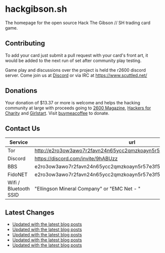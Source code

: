 # hackgibson.sh
The homepage for the open source Hack The Gibson // SH trading card game.


## Contributing

To add your card just submit a pull request with your card's front art, it would be added to the next run of set after community play testing.

Game play and discussions over the project is held the r2600 discord server. Come join us at [Discord](https://discord.com/invite/9hABUzz) or via IRC at https://www.scuttled.net/


## Donations

Your donation of $13.37 or more is welcome and helps the hacking community at large with proceeds going to [2600 Magazine](https://2600.com/), [Hackers for Charity](https://hackersforcharity.org) and [Girlstart](https://girlstart.org).  Visit [buymeacoffee](https://www.buymeacoffee.com/hackgibson.sh) to donate.


## Contact Us

Service | url
-|-
Tor | http://e2ro3ow3awo7r2favn24n65ycc2qmzkoayn5r57e3f56nvjwdcgg32ad.onion
Discord | https://discord.com/invite/9hABUzz
BBS | e2ro3ow3awo7r2favn24n65ycc2qmzkoayn5r57e3f56nvjwdcgg32ad.onion:23
FidoNET | e2ro3ow3awo7r2favn24n65ycc2qmzkoayn5r57e3f56nvjwdcgg32ad.onion:24554
Wifi / Bluetooth SSID | "Ellingson Mineral Company" or "EMC Net - <fidonet address>"

## Latest Changes
<!-- BLOG-POST-LIST:START -->
- [Updated with the latest blog posts](https://github.com/DFW2600/hackgibson.sh/commit/0fe4ae2ead326e26339ce224e76a9b0e256f9f7c)
- [Updated with the latest blog posts](https://github.com/DFW2600/hackgibson.sh/commit/6657e0a814a0f2f0166f92a7d3c08bdad5151b16)
- [Updated with the latest blog posts](https://github.com/DFW2600/hackgibson.sh/commit/74c29af2f6214b1938b897dfeaaccc1250eb57cd)
- [Updated with the latest blog posts](https://github.com/DFW2600/hackgibson.sh/commit/a7ec1c14a1ae420677c808407c6889d6ef499547)
- [Updated with the latest blog posts](https://github.com/DFW2600/hackgibson.sh/commit/97e1d9a6afe9baee51d8a6e780bcef8ec0471437)
<!-- BLOG-POST-LIST:END -->
